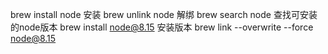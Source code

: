 brew install node 安装
brew unlink node 解绑
brew search node 查找可安装的node版本
brew install node@8.15 安装版本
brew link --overwrite  --force node@8.15
